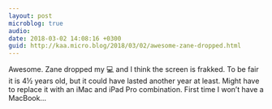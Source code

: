 ```yaml
---
layout: post
microblog: true
audio: 
date: 2018-03-02 14:08:16 +0300
guid: http://kaa.micro.blog/2018/03/02/awesome-zane-dropped.html
---
```

Awesome. Zane dropped my 💻 and I think the screen is frakked. To be fair it is 4½ years old, but it could have lasted another year at least. Might have to replace it with an iMac and iPad Pro combination. First time I won’t have a MacBook...
